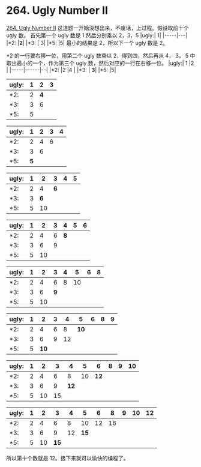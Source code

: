 # 264. Ugly Number II

[264. Ugly Number II](https://leetcode.com/problems/ugly-number-ii/)
这道题一开始没想出来，不废话，上过程。假设取前十个 ugly 数。
首先第一个 ugly 数是 1
然后分别乘以 2，3，5
|ugly:| 1|
|-----|---|
|*2: |**2**|
|*3: | 3|
|\*5: |5|
最小的结果是 2，所以下一个 ugly 数是 2。<br>

*2 的一行要右移一位，用第二个 ugly 数乘以 2，得到四，然后再从 4， 3， 5 中取出最小的一个，作为第三个 ugly 数，然后对应的一行在右移一位。
|ugly:| 1 |2 |
|-----|------|--|
|*2: |2 |4 |
|\*3: | **3**|
|\*5: |5|

| ugly: | 1   | 2     | 3   |
| ----- | --- | ----- | --- |
| \*2:  | 2   | **4** |
| \*3:  | 3   | 6     |
| \*5:  | 5   |

| ugly: | 1     | 2   | 3   | 4   |
| ----- | ----- | --- | --- | --- |
| \*2:  | 2     | 4   | 6   |
| \*3:  | 3     | 6   |
| \*5:  | **5** |

| ugly: | 1   | 2     | 3     | 4   | 5   |
| ----- | --- | ----- | ----- | --- | --- |
| \*2:  | 2   | 4     | **6** |
| \*3:  | 3   | **6** |
| \*5:  | 5   | 10    |

| ugly: | 1   | 2   | 3   | 4     | 5   | 6   |
| ----- | --- | --- | --- | ----- | --- | --- |
| \*2:  | 2   | 4   | 6   | **8** |
| \*3:  | 3   | 6   | 9   |
| \*5:  | 5   | 10  |

| ugly: | 1   | 2   | 3     | 4   | 5   | 6   | 8   |
| ----- | --- | --- | ----- | --- | --- | --- | --- |
| \*2:  | 2   | 4   | 6     | 8   | 10  |
| \*3:  | 3   | 6   | **9** |
| \*5:  | 5   | 10  |

| ugly: | 1   | 2      | 3   | 4   | 5      | 6   | 8   | 9   |
| ----- | --- | ------ | --- | --- | ------ | --- | --- | --- |
| \*2:  | 2   | 4      | 6   | 8   | **10** |
| \*3:  | 3   | 6      | 9   | 12  |
| \*5:  | 5   | **10** |

| ugly: | 1   | 2   | 3   | 4      | 5   | 6      | 8   | 9   | 10  |
| ----- | --- | --- | --- | ------ | --- | ------ | --- | --- | --- |
| \*2:  | 2   | 4   | 6   | 8      | 10  | **12** |
| \*3:  | 3   | 6   | 9   | **12** |
| \*5:  | 5   | 10  | 15  |

| ugly: | 1   | 2   | 3      | 4   | 5      | 6   | 8   | 9   | 10  | 12  |
| ----- | --- | --- | ------ | --- | ------ | --- | --- | --- | --- | --- |
| \*2:  | 2   | 4   | 6      | 8   | 10     | 12  | 16  |
| \*3:  | 3   | 6   | 9      | 12  | **15** |
| \*5:  | 5   | 10  | **15** |

所以第十个数就是 12。接下来就可以愉快的编程了。
